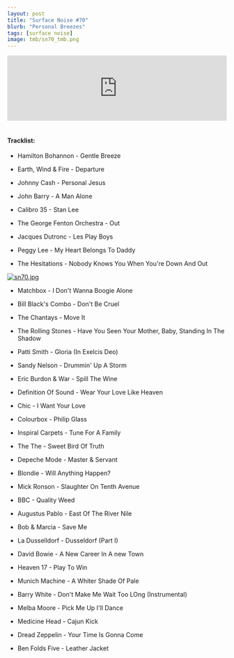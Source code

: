 ```yaml
---
layout: post
title: "Surface Noise #70"
blurb: "Personal Breezes"
tags: [surface noise]
image: tmb/sn70_tmb.png
---
```


<iframe scrolling="no" id="hearthis_at_track_4108394" width="100%" height="150" src="https://hearthis.at/embed/4108394/transparent_black/?hcolor=&color=&style=2&block_size=2&block_space=1&background=1&waveform=0&cover=0&autoplay=0&css=" frameborder="0" allowtransparency allow="autoplay"><p>Listen to <a href="https://hearthis.at/zerocc/surface-noise-70-281119/" target="_blank">Surface Noise #70 (28/11/19)</a> <span>by</span><a href="https://hearthis.at/zerocc/" target="_blank" >Zero</a> <span>on</span> <a href="https://hearthis.at/" target="_blank">hearthis.at</a></p></iframe>
&nbsp;

#### Tracklist:

- Hamilton Bohannon - Gentle Breeze
- Earth, Wind & Fire - Departure
- Johnny Cash - Personal Jesus

- John Barry - A Man Alone
- Calibro 35 - Stan Lee
- The George Fenton Orchestra - Out

- Jacques Dutronc - Les Play Boys
- Peggy Lee - My Heart Belongs To Daddy
- The Hesitations - Nobody Knows You When You're Down And Out

[![sn70.jpg](https://i.postimg.cc/7hrYDCcT/sn70.jpg)](https://postimg.cc/R6GzL0vM)

- Matchbox - I Don't Wanna Boogie Alone
- Bill Black's Combo - Don't Be Cruel
- The Chantays - Move It

- The Rolling Stones - Have You Seen Your Mother, Baby, Standing In The Shadow
- Patti Smith - Gloria (In Exelcis Deo)
- Sandy Nelson - Drummin' Up A Storm

- Eric Burdon & War - Spill The Wine
- Definition Of Sound - Wear Your Love Like Heaven
- Chic - I Want Your Love

- Colourbox - Philip Glass
- Inspiral Carpets - Tune For A Family
- The The - Sweet Bird Of Truth

- Depeche Mode - Master & Servant
- Blondie - Will Anything Happen?
- Mick Ronson - Slaughter On Tenth Avenue

- BBC - Quality Weed
- Augustus Pablo - East Of The River Nile
- Bob & Marcia - Save Me

- La Dusselldorf - Dusseldorf (Part I)
- David Bowie - A New Career In A new Town
- Heaven 17 - Play To Win

- Munich Machine - A Whiter Shade Of Pale
- Barry White - Don't Make Me Wait Too LOng (Instrumental)
- Melba Moore - Pick Me Up I'll Dance

- Medicine Head - Cajun Kick
- Dread Zeppelin - Your Time Is Gonna Come

- Ben Folds Five - Leather Jacket
